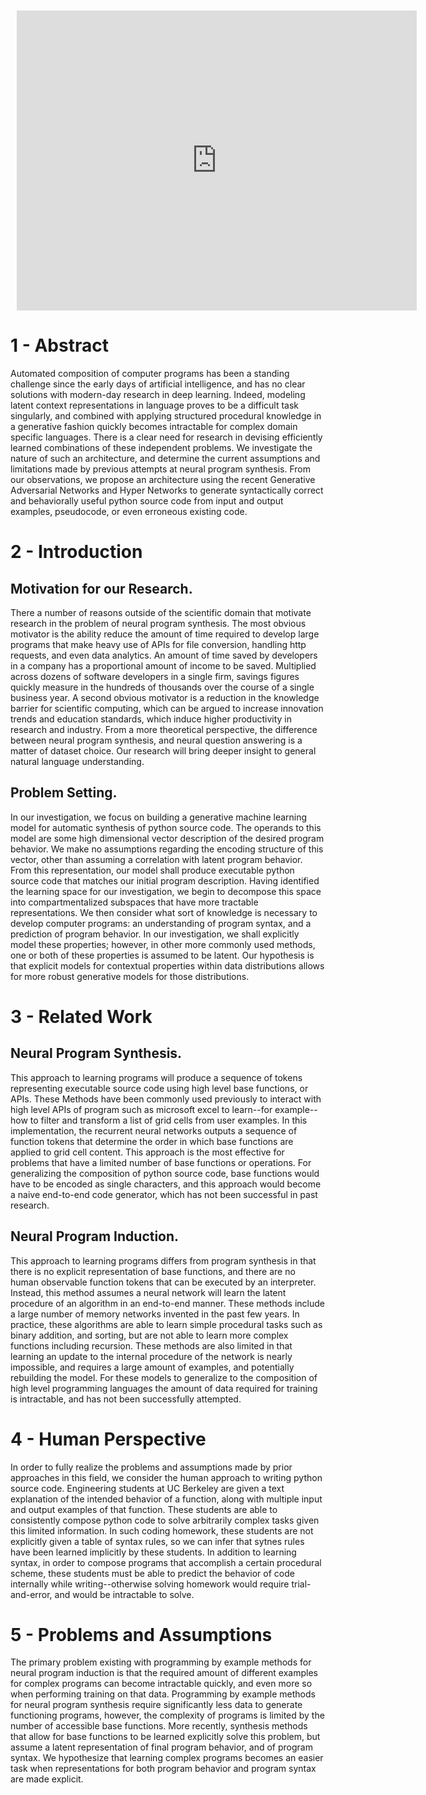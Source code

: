 <div style="width: 640px; height: 480px; margin: 10px; position: relative;"><iframe allowfullscreen frameborder="0" style="width:640px; height:480px" src="https://www.lucidchart.com/documents/embeddedchart/95742d62-d259-4a70-b72e-1d3191c83469" id="-RjGdBidKMIL"></iframe></div>

# 1 - Abstract
Automated composition of computer programs has been a standing challenge since the early days of artificial intelligence, and has no clear solutions with modern-day research in deep learning. Indeed, modeling latent context representations in language proves to be a difficult task singularly, and combined with applying structured procedural knowledge in a generative fashion quickly becomes intractable for complex domain specific languages. There is a clear need for research in devising efficiently learned combinations of these independent problems. We investigate the nature of such an architecture, and determine the current assumptions and limitations made by previous attempts at neural program synthesis. From our observations, we propose an architecture using the recent Generative Adversarial Networks and Hyper Networks to generate syntactically correct and behaviorally useful python source code from input and output examples, pseudocode, or even erroneous existing code.

# 2 - Introduction
## Motivation for our Research.
There a number of reasons outside of  the scientific domain that motivate research in the problem of neural program synthesis. The most obvious motivator is the ability reduce the amount of time required to develop large programs that make heavy use of APIs for file conversion, handling http requests, and even data analytics. An amount of time saved by developers in a company has a proportional amount of income to be saved. Multiplied across dozens of software developers in a single firm, savings figures quickly measure in the hundreds of thousands over the course of a single business year. A second obvious motivator is a reduction in the knowledge barrier for scientific computing, which can be argued to increase innovation trends and education standards, which induce higher productivity in research and industry. From a more theoretical perspective, the difference between neural program synthesis, and neural question answering is a matter of dataset choice. Our research will bring deeper insight to general natural language understanding.

## Problem Setting.
In our investigation, we focus on building a generative machine learning model for automatic synthesis of python source code.  The operands to this model are some high dimensional vector description of the desired program behavior. We make no assumptions regarding the encoding structure of this vector, other than assuming a correlation with latent program behavior. From this representation, our model shall produce executable python source code that matches our initial program description. Having identified the learning space for our investigation, we begin to decompose this space into compartmentalized subspaces that have more tractable representations. We then consider what sort of knowledge is necessary to develop computer programs: an understanding of program syntax, and a prediction of program behavior. In our investigation, we shall explicitly model these properties; however, in other more commonly used methods, one or both of these properties is assumed to be latent. Our hypothesis is that explicit models for contextual properties within data distributions allows for more robust generative models for those distributions.

# 3 - Related Work
## Neural Program Synthesis.
This approach to learning programs will produce a sequence of tokens representing executable source code using high level base functions, or APIs. These Methods have been commonly used previously to interact with high level APIs of program such as microsoft excel to learn--for example--how to filter and transform a list of grid cells from user examples. In this implementation, the recurrent neural networks outputs a sequence of function tokens that determine the order in which base functions are applied to grid cell content. This approach is the most effective for problems that have a limited number of base functions or operations. For generalizing the composition of python source code, base functions would have to be encoded as single characters, and this approach would become a naive end-to-end code generator, which has not been successful in past research.

## Neural Program Induction.
This approach to learning programs differs from program synthesis in that there is no explicit representation of base functions, and there are no human observable function tokens that can be executed by an interpreter. Instead, this method assumes a neural network will learn the latent procedure of an algorithm in an end-to-end manner. These methods include a large number of memory networks invented in the past few years. In practice, these algorithms are able to learn simple procedural tasks such as binary addition, and sorting, but are not able to learn more complex functions including recursion. These methods are also limited in that learning an update to the internal procedure of the network is nearly impossible, and requires a large amount of examples, and potentially rebuilding the model. For these models to generalize to the composition of high level programming languages the amount of data required for training is intractable, and has not been successfully attempted.

# 4 - Human Perspective
In order to fully realize the problems and assumptions made by prior approaches in this field, we consider the human approach to writing python source code. Engineering students at UC Berkeley are  given a text explanation of the intended behavior of a function, along with multiple input and output examples of that function. These students are able to consistently compose python code to solve arbitrarily complex tasks given this limited information. In such coding homework, these students are not explicitly given a table of syntax rules, so we can infer that sytnes rules have been learned implicitly by these students. In addition to learning syntax, in order to compose programs that accomplish a certain procedural scheme, these students must be able to predict the behavior of code internally while writing--otherwise solving homework would require trial-and-error, and would be intractable to solve.

# 5 - Problems and Assumptions
The primary problem existing with programming by example methods for neural program induction is that the required amount of different examples for complex programs can become intractable quickly, and even more so when performing training on that data. Programming by example methods for neural program synthesis require significantly less data to generate functioning programs, however, the complexity of programs is limited by the number of accessible base functions. More recently, synthesis methods that allow for base functions to be learned explicitly solve this problem, but assume a latent representation of final program behavior, and of program syntax. We hypothesize that learning complex programs becomes an easier task when representations for both program behavior and program syntax are made explicit.
